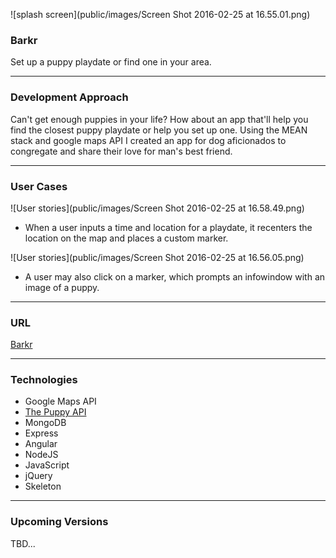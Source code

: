 ![splash screen](public/images/Screen Shot 2016-02-25 at 16.55.01.png)

### Barkr

Set up a puppy playdate or find one in your area.

---

### Development Approach

Can't get enough puppies in your life? How about an app that'll help you find the closest puppy playdate or help you set up one. Using the MEAN stack and google maps API I created an app for dog aficionados to congregate and share their love for man's best friend.

---

### User Cases

![User stories](public/images/Screen Shot 2016-02-25 at 16.58.49.png)

* When a user inputs a time and location for a playdate, it recenters the location on the map and places a custom marker.

![User stories](public/images/Screen Shot 2016-02-25 at 16.56.05.png)

* A user may also click on a marker, which prompts an infowindow with an image of a puppy.


---

### URL

[Barkr](https://barkrapp.herokuapp.com/)

---

### Technologies

* Google Maps API
* [The Puppy API](http://www.thepuppyapi.com/)
* MongoDB
* Express
* Angular
* NodeJS
* JavaScript
* jQuery
* Skeleton 


---

### Upcoming Versions
TBD...
